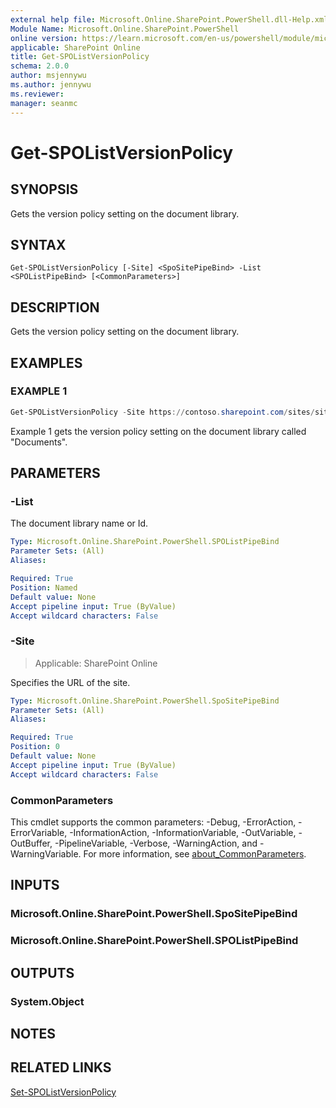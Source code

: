 ```yaml
---
external help file: Microsoft.Online.SharePoint.PowerShell.dll-Help.xml
Module Name: Microsoft.Online.SharePoint.PowerShell
online version: https://learn.microsoft.com/en-us/powershell/module/microsoft.online.sharepoint.powershell/get-spolistversionpolicy
applicable: SharePoint Online
title: Get-SPOListVersionPolicy
schema: 2.0.0
author: msjennywu
ms.author: jennywu
ms.reviewer:
manager: seanmc
---
```


# Get-SPOListVersionPolicy

## SYNOPSIS

Gets the version policy setting on the document library.

## SYNTAX

```
Get-SPOListVersionPolicy [-Site] <SpoSitePipeBind> -List <SPOListPipeBind> [<CommonParameters>]
```

## DESCRIPTION

Gets the version policy setting on the document library.

## EXAMPLES

### EXAMPLE 1

```powershell
Get-SPOListVersionPolicy -Site https://contoso.sharepoint.com/sites/site1 -List "Documents"
```

Example 1 gets the version policy setting on the document library called "Documents".

## PARAMETERS

### -List

The document library name or Id.

```yaml
Type: Microsoft.Online.SharePoint.PowerShell.SPOListPipeBind
Parameter Sets: (All)
Aliases:

Required: True
Position: Named
Default value: None
Accept pipeline input: True (ByValue)
Accept wildcard characters: False
```

### -Site

> Applicable: SharePoint Online

Specifies the URL of the site.

```yaml
Type: Microsoft.Online.SharePoint.PowerShell.SpoSitePipeBind
Parameter Sets: (All)
Aliases:

Required: True
Position: 0
Default value: None
Accept pipeline input: True (ByValue)
Accept wildcard characters: False
```

### CommonParameters

This cmdlet supports the common parameters: -Debug, -ErrorAction, -ErrorVariable, -InformationAction, -InformationVariable, -OutVariable, -OutBuffer, -PipelineVariable, -Verbose, -WarningAction, and -WarningVariable. For more information, see [about_CommonParameters](https://go.microsoft.com/fwlink/?LinkID=113216).

## INPUTS

### Microsoft.Online.SharePoint.PowerShell.SpoSitePipeBind

### Microsoft.Online.SharePoint.PowerShell.SPOListPipeBind

## OUTPUTS

### System.Object

## NOTES

## RELATED LINKS

[Set-SPOListVersionPolicy](Set-SPOListVersionPolicy.md)
